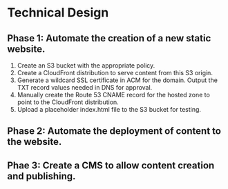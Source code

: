 # Technical Design

## Phase 1: Automate the creation of a new static website.

1. Create an S3 bucket with the appropriate policy.
2. Create a CloudFront distribution to serve content from this S3 origin.
3. Generate a wildcard SSL certificate in ACM for the domain. Output the TXT record values needed in DNS for approval.
4. Manually create the Route 53 CNAME record for the hosted zone to point to the CloudFront distribution.
5. Upload a placeholder index.html file to the S3 bucket for testing.

## Phase 2: Automate the deployment of content to the website.

## Phae 3: Create a CMS to allow content creation and publishing.
